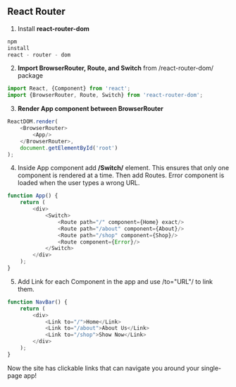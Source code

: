 ## React Router

1. Install **react-router-dom**

```javascript
npm
install
react - router - dom
```

2. **Import BrowserRouter, Route, and Switch** from /react-router-dom/ package

```javascript
import React, {Component} from 'react';
import {BrowserRouter, Route, Switch} from 'react-router-dom';
```

3. **Render App component between BrowserRouter**

```javascript
ReactDOM.render(
    <BrowserRouter>
        <App/>
    </BrowserRouter>,
    document.getElementById('root')
);
```

4. Inside App component add **/Switch/** element. This ensures that only one component is rendered at a time. Then add
   Routes. Error component is loaded when the user types a wrong URL.

```javascript
function App() {
    return (
        <div>
            <Switch>
                <Route path="/" component={Home} exact/>
                <Route path="/about" component={About}/>
                <Route path="/shop" component={Shop}/>
                <Route component={Error}/>
            </Switch>
        </div>
    );
}
```

5. Add Link for each Component in the app and use /to="URL"/ to link them.

```javascript
function NavBar() {
    return (
        <div>
            <Link to="/">Home</Link>
            <Link to="/about">About Us</Link>
            <Link to="/shop">Show Now</Link>
        </div>
    );
}
```

Now the site has clickable links that can navigate you around your single-page app!